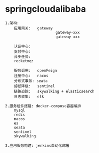 # springcloudalibaba
	1.架构:
		应用网关:   gateway
        		           gateway-xxx
        		           gateway-xxx
        
        认证中心:
        支付中心:
        异步任务:
        rocketmq:
        		
		服务调用:   openFeign
		注册中心:   nacos
		分布式事务: seata
		熔断降级:   sentinel
        链路追踪:   skywalking + elasticsearch 
        日志收集:   elk
		
	2.服务组件搭建: docker-compose容器编排
		mysql
		redis
		nacos
		es
		seata
		sentinel
		skywalking

	3.应用服务构建: jenkins自动化部署
